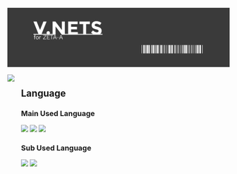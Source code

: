 ![img](Img/mainImg.png)
<div style="display:flex;">
    <a style="margin-right:15px;" href="http://mazassumnida.wtf/api/v2/generate_badge?boj=zeta_a"><img src="http://mazassumnida.wtf/api/v2/generate_badge?boj=zeta_a" /></a>
<div>
    <h2 style="font-weight:700;">Language</h2>
    <h3>Main Used Language</h3>
    <a href="버튼을 눌렀을 때 이동할 링크" target="_blank"><img src="https://img.shields.io/badge/TypeScript-3178C6?style=TypeScript&logo=TypeScript&logoColor=FFFFFF"/></a>
    <a href="버튼을 눌렀을 때 이동할 링크" target="_blank"><img src="https://img.shields.io/badge/React-61DAFB?style=React&logo=React&logoColor=FFFFFF"/></a>
    <a href="버튼을 눌렀을 때 이동할 링크" target="_blank"><img src="https://img.shields.io/badge/MUI-007FFF?style=MUI&logo=MUI&logoColor=FFFFFF"/></a>
    <h3>Sub Used Language</h3>
    <a href="버튼을 눌렀을 때 이동할 링크" target="_blank"><img src="https://img.shields.io/badge/Java-F80000?style=Oracle&logo=Oracle&logoColor=FFFFFF"/></a>
    <a href="버튼을 눌렀을 때 이동할 링크" target="_blank"><img src="https://img.shields.io/badge/Python-3776AB?style=Python&logo=Python&logoColor=FFFFFF"/></a>
</div>
</div>